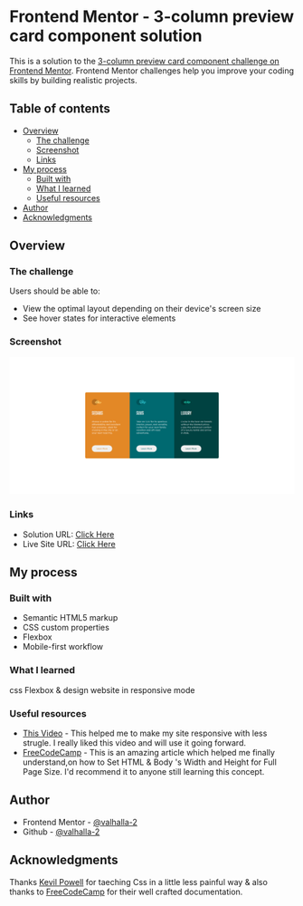 # Frontend Mentor - 3-column preview card component solution

This is a solution to the [3-column preview card component challenge on Frontend Mentor](https://www.frontendmentor.io/challenges/3column-preview-card-component-pH92eAR2-). Frontend Mentor challenges help you improve your coding skills by building realistic projects.

## Table of contents

- [Overview](#overview)
  - [The challenge](#the-challenge)
  - [Screenshot](#screenshot)
  - [Links](#links)
- [My process](#my-process)
  - [Built with](#built-with)
  - [What I learned](#what-i-learned)
  - [Useful resources](#useful-resources)
- [Author](#author)
- [Acknowledgments](#acknowledgments)


## Overview

### The challenge

Users should be able to:

- View the optimal layout depending on their device's screen size
- See hover states for interactive elements

### Screenshot

![](./screenshot.png)


### Links

- Solution URL: [Click Here](https://github.com/Valhalla-2/3-column-preview-card)
- Live Site URL: [Click Here](https://valhalla-2.github.io/3-column-preview-card/)

## My process

### Built with

- Semantic HTML5 markup
- CSS custom properties
- Flexbox
- Mobile-first workflow

### What I learned
css Flexbox & design website in responsive mode

### Useful resources

- [This Video](https://youtu.be/srvUrASNj0s?list=PL6Efx19_XLN9e5BwNvUg62gbNINyabt-_) - This helped me to make my site responsive with less strugle. I really liked this video and will use it going forward.
- [FreeCodeCamp](https://www.freecodecamp.org/news/html-page-width-height/) - This is an amazing article which helped me finally understand,on how to Set HTML & Body 's  Width and Height for Full Page Size. I'd recommend it to anyone still learning this concept.

## Author
- Frontend Mentor - [@valhalla-2](https://www.frontendmentor.io/profile/Valhalla-2)
- Github - [@valhalla-2](https://github.com/Valhalla-2)

## Acknowledgments

Thanks [Kevil Powell](https://www.youtube.com/kepowob) for taeching Css in a little less painful way & also thanks to [FreeCodeCamp](https://www.freecodecamp.org/) for their well crafted documentation.
